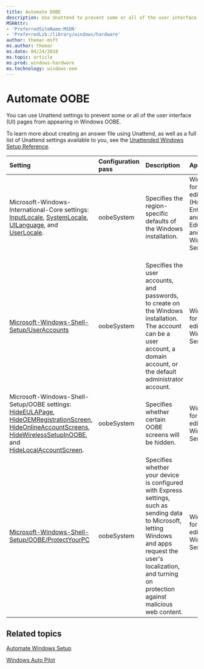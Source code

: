 ```yaml
---
title: Automate OOBE
description: Use Unattend to prevent some or all of the user interface (UI) pages from appearing in Windows Out of Box Experience (OOBE).
MSHAttr:
- 'PreferredSiteName:MSDN'
- 'PreferredLib:/library/windows/hardware'
author: themar-msft
ms.author: themar
ms.date: 04/24/2018
ms.topic: article
ms.prod: windows-hardware
ms.technology: windows-oem
---
```

# Automate OOBE

You can use Unattend settings to prevent some or all of the user interface (UI) pages from appearing in Windows OOBE.

To learn more about creating an answer file using Unattend, as well as a full list of Unattend settings available to you, see the [Unattended Windows Setup Reference](unattend/index.md).

| Setting                                           | Configuration pass           | Description                        | Applies to                        |
|:--------------------------------------------------|:-----------------------------|:-----------------------------------|:----------------------------------|
| Microsoft-Windows-International-Core settings: [InputLocale](unattend/microsoft-windows-international-core-inputlocale.md), [SystemLocale](unattend/microsoft-windows-international-core-systemlocale.md), [UILanguage](unattend/microsoft-windows-international-core-uilanguage.md), and [UserLocale](unattend/microsoft-windows-international-core-userlocale.md).              | oobeSystem    | Specifies the region-specific defaults of the Windows installation.   | Windows 10 for desktop editions (Home, Pro, Enterprise, and Education) and Windows Server 2016  |
| [Microsoft-Windows-Shell-Setup/UserAccounts](unattend/microsoft-windows-shell-setup-useraccounts.md)   | oobeSystem            |  Specifies the user accounts, and passwords, to create on the Windows installation. The account can be a user account, a domain account, or the default administrator account.    | Windows 10 for desktop editions and Windows Server 2016 |
| Microsoft-Windows-Shell-Setup/OOBE settings: [HideEULAPage](unattend/microsoft-windows-shell-setup-oobe-hideeulapage.md), [HideOEMRegistrationScreen](unattend/microsoft-windows-shell-setup-oobe-hideoemregistrationscreen.md), [HideOnlineAccountScreens](unattend/microsoft-windows-shell-setup-oobe-hideonlineaccountscreens.md), [HideWirelessSetupInOOBE](unattend/microsoft-windows-shell-setup-oobe-hidewirelesssetupinoobe.md), and [HideLocalAccountScreen](unattend/microsoft-windows-shell-setup-oobe-hidelocalaccountscreen.md).    | oobeSystem        | Specifies whether certain OOBE screens will be hidden.  | Windows 10 for desktop editions and Windows Server 2016 |
| [Microsoft-Windows-Shell-Setup/OOBE/ProtectYourPC](unattend/microsoft-windows-shell-setup-oobe-protectyourpc.md) | oobeSystem        | Specifies whether your device is configured with Express settings, such as sending data to Microsoft, letting Windows and apps request the user's localization, and turning on protection against malicious web content. | Windows 10 for desktop editions and Windows Server 2016  |

## Related topics

[Automate Windows Setup](https://docs.microsoft.com/en-us/windows-hardware/manufacture/desktop/automate-windows-setup)

[Windows Auto Pilot](https://docs.microsoft.com/en-us/windows/deployment/windows-autopilot/windows-10-autopilot)
